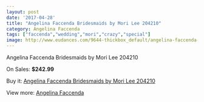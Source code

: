 ```yaml
---
layout: post
date: '2017-04-28'
title: "Angelina Faccenda Bridesmaids by Mori Lee 204210"
category: Angelina Faccenda
tags: ["faccenda","wedding","mori","crazy","special"]
image: http://www.eudances.com/9644-thickbox_default/angelina-faccenda-bridesmaids-by-mori-lee-204210.jpg
---
```

Angelina Faccenda Bridesmaids by Mori Lee 204210

On Sales: **$242.99**
<a href="https://www.eudances.com/en/angelina-faccenda/3180-angelina-faccenda-bridesmaids-by-mori-lee-204210.html"><amp-img layout="responsive" width="600" height="600" src="//www.eudances.com/9644-thickbox_default/angelina-faccenda-bridesmaids-by-mori-lee-204210.jpg" alt="Angelina Faccenda Bridesmaids by Mori Lee 204210 0" /></a>
<a href="https://www.eudances.com/en/angelina-faccenda/3180-angelina-faccenda-bridesmaids-by-mori-lee-204210.html"><amp-img layout="responsive" width="600" height="600" src="//www.eudances.com/9648-thickbox_default/angelina-faccenda-bridesmaids-by-mori-lee-204210.jpg" alt="Angelina Faccenda Bridesmaids by Mori Lee 204210 1" /></a>
<a href="https://www.eudances.com/en/angelina-faccenda/3180-angelina-faccenda-bridesmaids-by-mori-lee-204210.html"><amp-img layout="responsive" width="600" height="600" src="//www.eudances.com/9647-thickbox_default/angelina-faccenda-bridesmaids-by-mori-lee-204210.jpg" alt="Angelina Faccenda Bridesmaids by Mori Lee 204210 2" /></a>
<a href="https://www.eudances.com/en/angelina-faccenda/3180-angelina-faccenda-bridesmaids-by-mori-lee-204210.html"><amp-img layout="responsive" width="600" height="600" src="//www.eudances.com/9646-thickbox_default/angelina-faccenda-bridesmaids-by-mori-lee-204210.jpg" alt="Angelina Faccenda Bridesmaids by Mori Lee 204210 3" /></a>
<a href="https://www.eudances.com/en/angelina-faccenda/3180-angelina-faccenda-bridesmaids-by-mori-lee-204210.html"><amp-img layout="responsive" width="600" height="600" src="//www.eudances.com/9645-thickbox_default/angelina-faccenda-bridesmaids-by-mori-lee-204210.jpg" alt="Angelina Faccenda Bridesmaids by Mori Lee 204210 4" /></a>

Buy it: [Angelina Faccenda Bridesmaids by Mori Lee 204210](https://www.eudances.com/en/angelina-faccenda/3180-angelina-faccenda-bridesmaids-by-mori-lee-204210.html "Angelina Faccenda Bridesmaids by Mori Lee 204210")

View more: [Angelina Faccenda](https://www.eudances.com/en/55-angelina-faccenda "Angelina Faccenda")